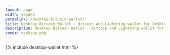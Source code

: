 ```yaml
---
layout: page
width: expand
permalink: /desktop-bitcoin-wallet/
title: Desktop Bitcoin Wallet - Bitcoin and Lightning wallet for Desktop, macOS, Linux and Windows
description: Desktop Bitcoin Wallet - Bitcoin and Lightning wallet for Desktop, macOS, Linux and Windows
cover: desktop.png
---
```


{% include desktop-wallet.html %}

